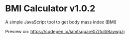 # BMI Calculator v1.0.2
A simple JavaScript tool to get body mass index (BMI)

Preview on: https://codepen.io/iamtsquare07/full/Bavwgzj
